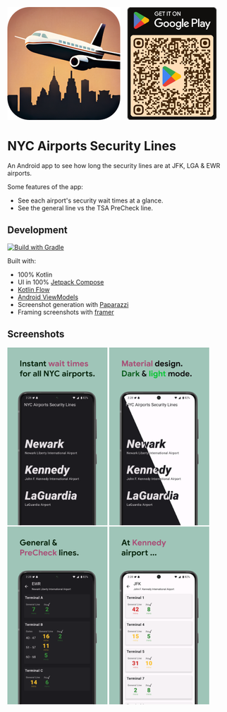 <span><picture><img src="images/play_store_512_rounded.webp" width="256"/></picture></span>  &nbsp;&nbsp;
<a href='https://play.google.com/store/apps/details?id=ca.amandeep.nycairportsecuritylinewaits&pcampaignid=pcampaignidMKT-Other-global-all-co-prtnr-py-PartBadge-Mar2515-1'><img alt='Get it on Google Play' src='images/play_store_qr_code.webp' height="256"/></a> &nbsp;


# NYC Airports Security Lines

An Android app to see how long the security lines are at JFK, LGA & EWR airports.

Some features of the app:
* See each airport's security wait times at a glance.
* See the general line vs the TSA PreCheck line.

## Development
[![Build with Gradle](https://github.com/amandeepg/NYCAirportSecurityLineWaits/actions/workflows/gradle.yml/badge.svg)](https://github.com/amandeepg/NYCAirportSecurityLineWaits/actions/workflows/gradle.yml)

Built with:
* 100% Kotlin
* UI in 100% [Jetpack Compose](https://developer.android.com/jetpack/compose)
* [Kotlin Flow](https://kotlinlang.org/docs/flow.html)
* [Android ViewModels](https://developer.android.com/topic/libraries/architecture/viewmodel)
* Screenshot generation with [Paparazzi](https://github.com/cashapp/paparazzi)
* Framing screenshots with [framer](https://github.com/amandeepg/framer)

## Screenshots
<a href="https://raw.githubusercontent.com/amandeepg/NYCAirportSecurityLineWaits/master/images/framescr1.webp"><img src="images/framescr1.webp" width="45%"/></a> 
<a href="https://raw.githubusercontent.com/amandeepg/NYCAirportSecurityLineWaits/master/images/framescr2.webp"><img src="images/framescr2.webp" width="45%"/></a> 
<a href="https://raw.githubusercontent.com/amandeepg/NYCAirportSecurityLineWaits/master/images/framescr3.webp"><img src="images/framescr3.webp" width="45%"/></a> 
<a href="https://raw.githubusercontent.com/amandeepg/NYCAirportSecurityLineWaits/master/images/framescr4.webp"><img src="images/framescr4.webp" width="45%"/></a> 
